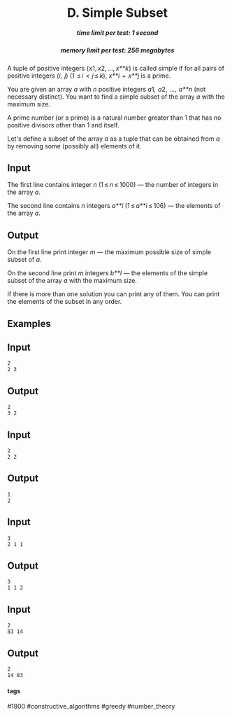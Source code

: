 <h1 style='text-align: center;'> D. Simple Subset</h1>

<h5 style='text-align: center;'>time limit per test: 1 second</h5>
<h5 style='text-align: center;'>memory limit per test: 256 megabytes</h5>

A tuple of positive integers {*x*1, *x*2, ..., *x**k*} is called simple if for all pairs of positive integers (*i*,  *j*) (1  ≤ *i*  <  *j* ≤ *k*), *x**i*  +  *x**j* is a prime.

You are given an array *a* with *n* positive integers *a*1,  *a*2,  ...,  *a**n* (not necessary distinct). You want to find a simple subset of the array *a* with the maximum size.

A prime number (or a prime) is a natural number greater than 1 that has no positive divisors other than 1 and itself.

Let's define a subset of the array *a* as a tuple that can be obtained from *a* by removing some (possibly all) elements of it.

## Input

The first line contains integer *n* (1 ≤ *n* ≤ 1000) — the number of integers in the array *a*.

The second line contains *n* integers *a**i* (1 ≤ *a**i* ≤ 106) — the elements of the array *a*.

## Output

On the first line print integer *m* — the maximum possible size of simple subset of *a*.

On the second line print *m* integers *b**l* — the elements of the simple subset of the array *a* with the maximum size.

If there is more than one solution you can print any of them. You can print the elements of the subset in any order.

## Examples

## Input


```
2  
2 3  

```
## Output


```
2  
3 2  

```
## Input


```
2  
2 2  

```
## Output


```
1  
2  

```
## Input


```
3  
2 1 1  

```
## Output


```
3  
1 1 2  

```
## Input


```
2  
83 14  

```
## Output


```
2  
14 83  

```


#### tags 

#1800 #constructive_algorithms #greedy #number_theory 